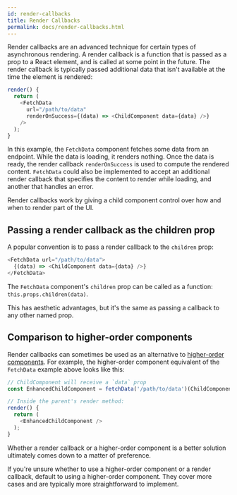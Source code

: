 ```yaml
---
id: render-callbacks
title: Render Callbacks
permalink: docs/render-callbacks.html
---
```


Render callbacks are an advanced technique for certain types of asynchronous rendering. A render callback is a function that is passed as a prop to a React element, and is called at some point in the future. The render callback is typically passed additional data that isn't available at the time the element is rendered:

```js
render() {
  return (
    <FetchData
      url="/path/to/data"
      renderOnSuccess={(data) => <ChildComponent data={data} />}
    />
  );
}
```

In this example, the `FetchData` component fetches some data from an endpoint. While the data is loading, it renders nothing. Once the data is ready, the render callback `renderOnSuccess` is used to compute the rendered content. `FetchData` could also be implemented to accept an additional render callback that specifies the content to render while loading, and another that handles an error.

Render callbacks work by giving a child component control over how and when to render part of the UI.

## Passing a render callback as the children prop

A popular convention is to pass a render callback to the `children` prop:

```js
<FetchData url="/path/to/data">
  {(data) => <ChildComponent data={data} />}
</FetchData>
```

The `FetchData` component's `children` prop can be called as a function: `this.props.children(data)`.

This has aesthetic advantages, but it's the same as passing a callback to any other named prop.

## Comparison to higher-order components

Render callbacks can sometimes be used as an alternative to [higher-order components](/react/docs/higher-order-components.html). For example, the higher-order component equivalent of the `FetchData` example above looks like this:

```js
// ChildComponent will receive a `data` prop
const EnhancedChildComponent = fetchData('/path/to/data')(ChildComponent);

// Inside the parent's render method:
render() {
  return (
    <EnhancedChildComponent />
  );
}
```

Whether a render callback or a higher-order component is a better solution ultimately comes down to a matter of preference.

If you're unsure whether to use a higher-order component or a render callback, default to using a higher-order component. They cover more cases and are typically more straightforward to implement.
